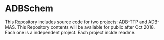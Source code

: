 # ADBSchem
This Repository includes source code for two projects:   ADB-TTP  and ADB-MAS.
This Repository contents will be available for public after Oct 2018.
Each one is a independent project.
Each project inclde readme. 
